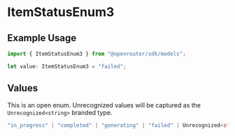 # ItemStatusEnum3

## Example Usage

```typescript
import { ItemStatusEnum3 } from "@openrouter/sdk/models";

let value: ItemStatusEnum3 = "failed";
```

## Values

This is an open enum. Unrecognized values will be captured as the `Unrecognized<string>` branded type.

```typescript
"in_progress" | "completed" | "generating" | "failed" | Unrecognized<string>
```